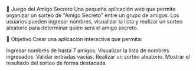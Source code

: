 🎁 Juego del Amigo Secreto
Una pequeña aplicación web que permite organizar un sorteo de "Amigo Secreto" entre un grupo de amigos. 
Los usuarios pueden ingresar nombres, visualizar la lista y realizar un sorteo aleatorio para determinar quién será el amigo secreto.

📌 Objetivo
Crear una aplicación interactiva que permita:

Ingresar nombres de hasta 7 amigos.
Visualizar la lista de nombres ingresados.
Validar entradas vacías.
Realizar un sorteo aleatorio.
Mostrar el resultado del sorteo de forma destacada.
